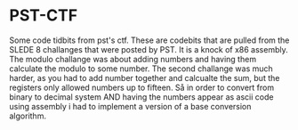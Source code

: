# PST-CTF
Some code tidbits from pst's ctf. These are codebits that are pulled from the SLEDE 8 challanges that were posted by PST. It is a knock of x86 assembly. The modulo challange was about adding numbers and having them calculate the modulo to some number. The second challange was much harder, as you had to add number together and calcualte the sum, but the registers only allowed numbers up to fifteen. Så in order to convert from binary to decimal system AND having the numbers appear as ascii code using assembly i had to implement a version of a base conversion algorithm. 

